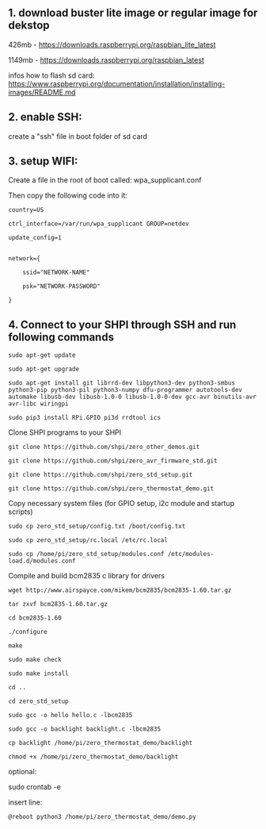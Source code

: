 ## 1. download buster lite image or regular image for dekstop

426mb  - https://downloads.raspberrypi.org/raspbian_lite_latest

1149mb -  https://downloads.raspberrypi.org/raspbian_latest


infos how to flash sd card: https://www.raspberrypi.org/documentation/installation/installing-images/README.md


## 2. enable SSH:

create a "ssh" file in boot folder of sd card


## 3. setup WIFI:

Create a file in the root of boot called: wpa_supplicant.conf

Then copy the following code into it:

```console
country=US

ctrl_interface=/var/run/wpa_supplicant GROUP=netdev

update_config=1


network={

    ssid="NETWORK-NAME"

    psk="NETWORK-PASSWORD"

}
```

## 4. Connect to your SHPI through SSH and run following commands

```
sudo apt-get update

sudo apt-get upgrade

sudo apt-get install git librrd-dev libpython3-dev python3-smbus python3-pip python3-pil python3-numpy dfu-programmer autotools-dev automake libusb-dev libusb-1.0-0 libusb-1.0-0-dev gcc-avr binutils-avr avr-libc wiringpi

sudo pip3 install RPi.GPIO pi3d rrdtool ics
```

Clone SHPI programs to your SHPI

```
git clone https://github.com/shpi/zero_other_demos.git

git clone https://github.com/shpi/zero_avr_firmware_std.git

git clone https://github.com/shpi/zero_std_setup.git

git clone https://github.com/shpi/zero_thermostat_demo.git
```

Copy necessary system files (for GPIO setup, i2c module and startup scripts)

```
sudo cp zero_std_setup/config.txt /boot/config.txt

sudo cp zero_std_setup/rc.local /etc/rc.local

sudo cp /home/pi/zero_std_setup/modules.conf /etc/modules-load.d/modules.conf
```

Compile and build bcm2835 c library for drivers

```
wget http://www.airspayce.com/mikem/bcm2835/bcm2835-1.60.tar.gz

tar zxvf bcm2835-1.60.tar.gz

cd bcm2835-1.60

./configure

make

sudo make check

sudo make install

cd ..

cd zero_std_setup

sudo gcc -o hello hello.c -lbcm2835

sudo gcc -o backlight backlight.c -lbcm2835

cp backlight /home/pi/zero_thermostat_demo/backlight

chmod +x /home/pi/zero_thermostat_demo/backlight
```

optional:

sudo crontab -e

insert line: 

```console
@reboot python3 /home/pi/zero_thermostat_demo/demo.py
```
